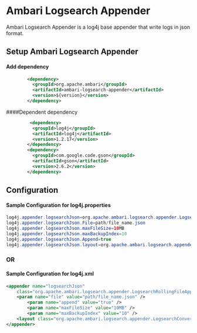 


# Ambari Logsearch Appender

Ambari Logsearch Appender is a log4j base appender that write logs in json format.



## Setup Ambari Logsearch Appender

#### Add dependency 
```xml
    	<dependency>
    	  <groupId>org.apache.ambari</groupId>
    	  <artifactId>ambari-logsearch-appender</artifactId>
    	  <version>${version}</version>
    	</dependency>
```
####Dependent dependency 
```xml   
		 <dependency>
		  <groupId>log4j</groupId>
		  <artifactId>log4j</artifactId>
		  <version>1.2.17</version>
		</dependency>
		<dependency>
		  <groupId>com.google.code.gson</groupId>
		  <artifactId>gson</artifactId>
		  <version>2.6.2</version>
		</dependency>
```

## Configuration
####  Sample Configuration for log4j.properties
```java
log4j.appender.logsearchJson=org.apache.ambari.logsearch.appender.LogsearchRollingFileAppender
log4j.appender.logsearchJson.File=path/file_name.json
log4j.appender.logsearchJson.maxFileSize=10MB
log4j.appender.logsearchJson.maxBackupIndex=10
log4j.appender.logsearchJson.Append=true
log4j.appender.logsearchJson.layout=org.apache.ambari.logsearch.appender.LogsearchConversion
```
###                                OR
#### Sample Configuration for log4j.xml
```xml
<appender name="logsearchJson"
    class="org.apache.ambari.logsearch.appender.LogsearchRollingFileAppender">
    <param name="file" value="path/file_name.json" />
		<param name="append" value="true" />
		<param name="maxFileSize" value="10MB" />
		<param name="maxBackupIndex" value="10" />
    <layout class="org.apache.ambari.logsearch.appender.LogsearchConversion" />
</appender> 
```


